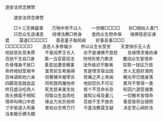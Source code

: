   道安法师念佛赞
　　




　　道安法师念佛赞

　　□十三天佛最尊　　万物中贵不过人
　　一世眼□□□□　　妙□相劝入善门
　　只恐众生造诸恶　　经律法教□修身
　　食肉众生短命保　　缘佛慈悲征谏君
　　莫道□□□□□　　善恶童子每知闻
　　好事恶事□□□　　□□□□□□□
　　造恶人多修福少　　所以众生长受贫
　　天堂快乐无人去　　地狱苦处竞来莽
　　不是阎罗王仓入　　亦不是诸佛不慈悲
　　总缘悭贪难劝谏　　百劫千生自□身
　　第一当官莫诳法　　恃恃形势乃欺贪
　　蠢动众生皆惜命　　负骨埋身不放□
　　善恶加遭诳横事　　法外绫迟不敢嗔
　　狂取一钱征万倍　　命终地狱受艰辛
　　富贵前生希施得　　贫是悭贪宿业因
　　世人无慈好酒肉　　百味调和劝六亲
　　但著猪羊被宰杀　　苦痛之声上帝闻
　　眼光早已随身落　　四脚高低就血盆
　　将知食肉屠他命　　地狱恐仇不可论
　　累月不曾得一类　　终日虚沾吃肉人
　　死生犹来美生处　　若个不觅命长存
　　轮回六道受诸类　　改头换面不相知
　　但取众生血肉吃　　谁知父母及妻儿
　　一切猪羊皆惜命　　惜命叫唤口中悲
　　缘业力劣负他命　　百劫千生不放衣
　　善恶皆将业镜照　　寸步驱逐入阿鼻
　　普劝众生修万行　　今逢法教莫生疑
　　决定至心闻妙法　　当来极乐佛为期

